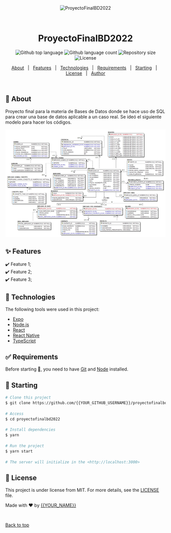 <div align="center" id="top"> 
  <img src="./.github/app.gif" alt="ProyectoFinalBD2022" />

  &#xa0;

  <!-- <a href="https://proyectofinalbd2022.netlify.app">Demo</a> -->
</div>

<h1 align="center">ProyectoFinalBD2022</h1>

<p align="center">
  <img alt="Github top language" src="https://img.shields.io/github/languages/top/{{YOUR_GITHUB_USERNAME}}/proyectofinalbd2022?color=56BEB8">

  <img alt="Github language count" src="https://img.shields.io/github/languages/count/{{YOUR_GITHUB_USERNAME}}/proyectofinalbd2022?color=56BEB8">

  <img alt="Repository size" src="https://img.shields.io/github/repo-size/{{YOUR_GITHUB_USERNAME}}/proyectofinalbd2022?color=56BEB8">

  <img alt="License" src="https://img.shields.io/github/license/{{YOUR_GITHUB_USERNAME}}/proyectofinalbd2022?color=56BEB8">

  <!-- <img alt="Github issues" src="https://img.shields.io/github/issues/{{YOUR_GITHUB_USERNAME}}/proyectofinalbd2022?color=56BEB8" /> -->

  <!-- <img alt="Github forks" src="https://img.shields.io/github/forks/{{YOUR_GITHUB_USERNAME}}/proyectofinalbd2022?color=56BEB8" /> -->

  <!-- <img alt="Github stars" src="https://img.shields.io/github/stars/{{YOUR_GITHUB_USERNAME}}/proyectofinalbd2022?color=56BEB8" /> -->
</p>

<!-- Status -->

<!-- <h4 align="center"> 
	🚧  ProyectoFinalBD2022 🚀 Under construction...  🚧
</h4> 

<hr> -->

<p align="center">
  <a href="#dart-about">About</a> &#xa0; | &#xa0; 
  <a href="#sparkles-features">Features</a> &#xa0; | &#xa0;
  <a href="#rocket-technologies">Technologies</a> &#xa0; | &#xa0;
  <a href="#white_check_mark-requirements">Requirements</a> &#xa0; | &#xa0;
  <a href="#checkered_flag-starting">Starting</a> &#xa0; | &#xa0;
  <a href="#memo-license">License</a> &#xa0; | &#xa0;
  <a href="https://github.com/{{YOUR_GITHUB_USERNAME}}" target="_blank">Author</a>
</p>

<br>

## :dart: About ##

Proyecto final para la materia de Bases de Datos donde se hace uso de SQL para crear una base de datos aplicable a un caso real. Se ideó el siguiente modelo para hacer los códigos.

![alt text](img/proyFinalBD.jpg)

## :sparkles: Features ##

:heavy_check_mark: Feature 1;\
:heavy_check_mark: Feature 2;\
:heavy_check_mark: Feature 3;

## :rocket: Technologies ##

The following tools were used in this project:

- [Expo](https://expo.io/)
- [Node.js](https://nodejs.org/en/)
- [React](https://pt-br.reactjs.org/)
- [React Native](https://reactnative.dev/)
- [TypeScript](https://www.typescriptlang.org/)

## :white_check_mark: Requirements ##

Before starting :checkered_flag:, you need to have [Git](https://git-scm.com) and [Node](https://nodejs.org/en/) installed.

## :checkered_flag: Starting ##

```bash
# Clone this project
$ git clone https://github.com/{{YOUR_GITHUB_USERNAME}}/proyectofinalbd2022

# Access
$ cd proyectofinalbd2022

# Install dependencies
$ yarn

# Run the project
$ yarn start

# The server will initialize in the <http://localhost:3000>
```

## :memo: License ##

This project is under license from MIT. For more details, see the [LICENSE](LICENSE.md) file.


Made with :heart: by <a href="https://github.com/{{YOUR_GITHUB_USERNAME}}" target="_blank">{{YOUR_NAME}}</a>

&#xa0;

<a href="#top">Back to top</a>
